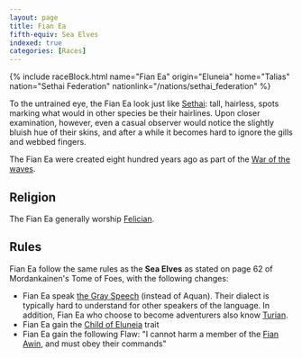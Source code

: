 ```yaml
---
layout: page
title: Fian Ea
fifth-equiv: Sea Elves
indexed: true
categories: [Races]
---
```


{% include raceBlock.html name="Fian Ea" origin="Eluneia" home="Talias" nation="Sethai Federation" nationlink="/nations/sethai_federation" %}

To the untrained eye, the Fian Ea look just like [Sethai](/races/sethai): tall, hairless, spots marking what would in other
 species be their hairlines. Upon closer examination, however, even a casual observer would notice the slightly bluish 
 hue of their skins, and after a while it becomes hard to ignore the gills and webbed fingers.
 
The Fian Ea were created eight hundred years ago as part of the [War of the waves](/history/war_of_the_waves).

## Religion

The Fian Ea generally worship [Felician](/pantheons/fian_chai).

## Rules

Fian Ea follow the same rules as the **Sea Elves** as stated on page 62 of Mordankainen's Tome of Foes, with the following changes:

- Fian Ea speak [the Gray Speech](/general/languages) (instead of Aquan). Their dialect is typically hard to understand for other speakers of the language. 
  In addition, Fian Ea who choose to become adventurers also know [Turian](/general/languages).
- Fian Ea gain the [Child of Eluneia](/rules/child_of_eluneia) trait
- Fian Ea gain the following Flaw: "I cannot harm a member of the [Fian Awin](/nations/sethai_federation), and must obey their commands"
